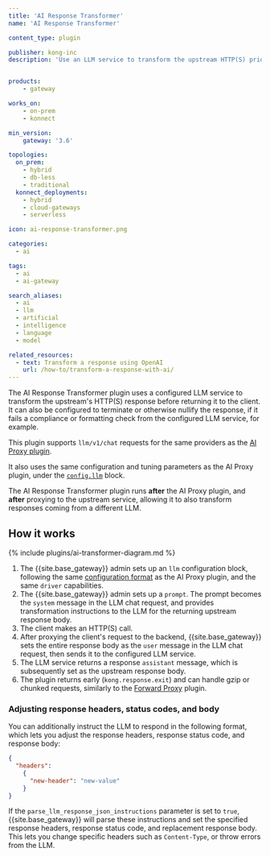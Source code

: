 ```yaml
---
title: 'AI Response Transformer'
name: 'AI Response Transformer'

content_type: plugin

publisher: kong-inc
description: 'Use an LLM service to transform the upstream HTTP(S) prior to forwarding it to the client'


products:
    - gateway

works_on:
    - on-prem
    - konnect

min_version:
    gateway: '3.6'

topologies:
  on_prem:
    - hybrid
    - db-less
    - traditional
  konnect_deployments:
    - hybrid
    - cloud-gateways
    - serverless

icon: ai-response-transformer.png

categories:
  - ai

tags:
  - ai
  - ai-gateway

search_aliases:
  - ai
  - llm
  - artificial
  - intelligence
  - language
  - model

related_resources:
  - text: Transform a response using OpenAI
    url: /how-to/transform-a-response-with-ai/
---
```


The AI Response Transformer plugin uses a configured LLM service to transform the upstream's HTTP(S) response before returning it to the client.
It can also be configured to terminate or otherwise nullify the response, if it fails a compliance or formatting check from the configured LLM service, for example.

This plugin supports `llm/v1/chat` requests for the same providers as the [AI Proxy plugin](/plugins/ai-proxy/).

It also uses the same configuration and tuning parameters as the AI Proxy plugin, under the [`config.llm`](/plugins/ai-request-transformer/reference/#schema--config-llm) block.

The AI Response Transformer plugin runs **after** the AI Proxy plugin, and **after** proxying to the upstream service, allowing it to also transform responses coming from a different LLM.

## How it works

{% include plugins/ai-transformer-diagram.md %}

1. The {{site.base_gateway}} admin sets up an `llm` configuration block, following the same 
[configuration format](/plugins/ai-proxy/reference/) as the AI Proxy plugin, 
and the same `driver` capabilities.
1. The {{site.base_gateway}} admin sets up a `prompt`. 
The prompt becomes the `system` message in the LLM chat request, and provides transformation
instructions to the LLM for the returning upstream response body.
1. The client makes an HTTP(S) call.
1. After proxying the client's request to the backend, {{site.base_gateway}} sets the entire response body as the 
`user` message in the LLM chat request, then sends it to the configured LLM service.
1. The LLM service returns a response `assistant` message, which is subsequently set as the upstream response body.
1. The plugin returns early (`kong.response.exit`) and can handle gzip or chunked requests, similarly to the [Forward Proxy](/plugins/forward-proxy/) plugin.

### Adjusting response headers, status codes, and body

You can additionally instruct the LLM to respond in the following format, which lets you adjust the response headers, response status code, and response body:

```json
{
  "headers":
    {
      "new-header": "new-value"
    }
}
```

If the `parse_llm_response_json_instructions` parameter is set to `true`, {{site.base_gateway}} will parse these instructions and set the specified response headers, response status code, and replacement response body. 
This lets you change specific headers such as `Content-Type`, or throw errors from the LLM.
